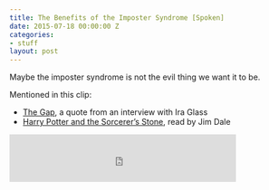 ```yaml
---
title: The Benefits of the Imposter Syndrome [Spoken]
date: 2015-07-18 00:00:00 Z
categories:
- stuff
layout: post
---
```


Maybe the imposter syndrome is not the evil thing we want it to be.

Mentioned in this clip:

* [The Gap](http://vimeo.com/85040589), a quote from an interview with Ira Glass
* [Harry Potter and the Sorcerer’s Stone](http://amzn.to/1JnPV3z), read by Jim Dale

<p>
<iframe src='https://spoken.co/t/2499109/embed' frameborder='0' width='100%' height='84' style='max-width:400px;'></iframe>
</p>
